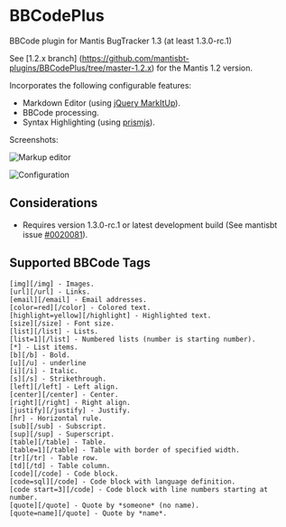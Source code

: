 BBCodePlus
=============
BBCode plugin for Mantis BugTracker 1.3 (at least 1.3.0-rc.1)

See [1.2.x branch] (https://github.com/mantisbt-plugins/BBCodePlus/tree/master-1.2.x) for the Mantis 1.2 version.

Incorporates the following configurable features:

* Markdown Editor (using [jQuery MarkItUp](http://markitup.jaysalvat.com/home/)).
* BBCode processing.
* Syntax Highlighting (using [prismjs](http://prismjs.com/)).

Screenshots:

![Markup editor](https://raw.githubusercontent.com/mantisbt-plugins/BBCodePlus/master/Screen1.png)

![Configuration](https://raw.githubusercontent.com/mantisbt-plugins/BBCodePlus/master/Screen2.png)

Considerations
-------------------------
* Requires version 1.3.0-rc.1 or latest development build (See mantisbt issue [#0020081](https://www.mantisbt.org/bugs/view.php?id=20081)).

Supported BBCode Tags
---------------------
```
[img][/img] - Images.
[url][/url] - Links.
[email][/email] - Email addresses.
[color=red][/color] - Colored text.
[highlight=yellow][/highlight] - Highlighted text.
[size][/size] - Font size.
[list][/list] - Lists.
[list=1][/list] - Numbered lists (number is starting number).
[*] - List items.
[b][/b] - Bold.
[u][/u] - underline
[i][/i] - Italic.
[s][/s] - Strikethrough.
[left][/left] - Left align.
[center][/center] - Center.
[right][/right] - Right align.
[justify][/justify] - Justify.
[hr] - Horizontal rule.
[sub][/sub] - Subscript.
[sup][/sup] - Superscript.
[table][/table] - Table.
[table=1][/table] - Table with border of specified width.
[tr][/tr] - Table row.
[td][/td] - Table column.
[code][/code] - Code block.
[code=sql][/code] - Code block with language definition.
[code start=3][/code] - Code block with line numbers starting at number.
[quote][/quote] - Quote by *someone* (no name).
[quote=name][/quote] - Quote by *name*.
```
